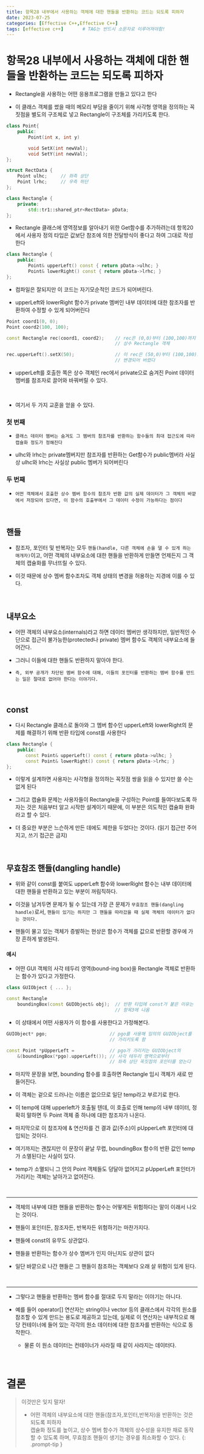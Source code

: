 ```yaml
---
title: 항목28 내부에서 사용하는 객체에 대한 핸들을 반환하는 코드는 되도록 피하자
date: 2023-07-25
categories: [Effective C++,Effective C++]
tags: [effective c++]		# TAG는 반드시 소문자로 이루어져야함!
---
```


**항목28 내부에서 사용하는 객체에 대한 핸들을 반환하는 코드는 되도록 피하자**
===========

* Rectangle을 사용하는 어떤 응용프로그램을 만들고 있다고 한다

* 이 클래스 객체를 썼을 때의 메모리 부담을 줄이기 위해 사각형 영역을 정의하는 꼭짓점을 별도의 구조체로 넣고 Rectangle이 구조체를 가리키도록 한다.

```c++
class Point{
    public:
        Point(int x, int y)

        void SetX(int newVal);
        void SetY(int newVal);
};

struct RectData {
    Point ulhc;     // 좌측 상단
    Point lrhc;     // 우측 하단
};

class Rectangle {
    private:
        std::tr1::shared_ptr<RectData> pData;
};
```

* Rectangle 클래스에 영역정보를 알아내기 위한 Get함수를 추가하려는데 항목20에서 사용자 정의 타입은 값보단 참조에 의한 전달방식이 좋다고 하여 그대로 작성한다

```c++
class Rectangle {
    public:
        Point& upperLeft() const { return pData->ulhc; }
        Point& lowerRight() const { return pData->lrhc; }
};
```

* 컴파일은 잘되지만 이 코드는 자기모순적인 코드가 되어버린다.

* upperLeft와 lowerRight 함수가 private 멤버인 내부 데이터에 대한 참조자를 반환하여 수정할 수 있게 되어버린다

```c++
Point coord1(0, 0);
Point coord2(100, 100);

const Rectangle rec(coord1, coord2);    // rec은 (0,0)부터 (100,100)까지 나타내는
                                        // 상수 Rectangle 객체

rec.upperLeft().setX(50);               // 이 rec은 (50,0)부터 (100,100)으로
                                        // 변경되어 버렸다
```

* upperLeft를 호출한 쪽은 상수 객체인 rec에서 private으로 숨겨진 Point 데이터 멤버를 참조자로 끌어와 바꿔버릴 수 있다.

<br>



* 여기서 두 가지 교훈을 얻을 수 있다.

### 첫 번째


* `클래스 데이터 멤버는 숨겨도 그 멤버의 참조자를 반환하는 함수들의 최대 접근도에 따라 캡슐화 정도가 정해진다`

* ulhc와 lrhc는 private멤버지만 참조자를 반환하는 Get함수가 public멤버라 사실상 ulhc와 lrhc는 사실상 public 멤버가 되어버린다



### 두 번째


* `어떤 객체에서 호출한 상수 멤버 함수의 참조자 반환 값의 실제 데이터가 그 객체의 바깥에서 저장되어 있다면, 이 함수의 호출부에서 그 데이터 수정이 가능하다는 점이다`

<br>

**핸들**
------------

* 참조자, 포인터 및 반복자는 모두 `핸들(handle, 다른 객체에 손을 댈 수 있게 하는 매개자)`이고, 어떤 객체의 내부요소에 대한 핸들을 반환하게 만들면 언제든지 그 객체의 캡슐화를 무너뜨릴 수 있다.

* 이것 때문에 상수 멤버 함수조차도 객체 상태의 변경을 허용하는 지경에 이를 수 있다.

<br>

**내부요소**
-------

* 어떤 객체의 내부요소(internals)라고 하면 데이터 멤버만 생각하지만, 일반적인 수단으로 접근이 불가능한(protected나 private) 멤버 함수도 객체의 내부요소에 들어간다.

* 그러니 이들에 대한 핸들도 반환하지 말아야 한다.

* `즉, 외부 공개가 차단된 멤버 함수에 대해, 이들의 포인터를 반환하는 멤버 함수를 만드는 일은 절대로 없어야 한다는 이야기다.`

<br>

const
----------

* 다시 Rectangle 클래스로 돌아와 그 멤버 함수인 upperLeft와 lowerRight의 문제를 해결하기 위해 반환 타입에 const를 사용한다

```c++
class Rectangle {
    public:
       const Point& upperLeft() const { return pData->ulhc; }
       const Point& lowerRight() const { return pData->lrhc; }
};
```

* 이렇게 설계하면 사용자는 사각형을 정의하는 꼭짓점 쌍을 읽을 수 있지만 쓸 수는 없게 된다

* 그리고 캡슐화 문제는 사용자들이 Rectangle을 구성하는 Point를 들여다보도록 하자는 것은 처음부터 알고 시작한 설계이기 때문에, 이 부분은 의도적인 캡슐화 완화라고 할 수 있다.

* 더 중요한 부분은 느슨하게 만든 데에도 제한을 두었다는 것이다. (읽기 접근만 주어지고, 쓰기 접근은 금지)

<br>

**무효참조 핸들(dangling handle)**
---------

* 위와 같이 const를 붙여도 upperLeft 함수와 lowerRight 함수는 내부 데이터에 대한 핸들을 반환하고 있는 부분이 꺼림직하다.

* 이것을 남겨두면 문제가 될 수 있는데 가장 큰 문제가 `무효참조 핸들(dangling handle)`로서, `핸들이 있기는 하지만 그 핸들을 따라갔을 때 실제 객체의 데이터가 없다는 것이다.`

* 핸들이 물고 있는 객체가 증발하는 현상은 함수가 객체를 값으로 반환할 경우에 가장 흔하게 발생된다.

#### 예시

* 어떤 GUI 객체의 사각 테두리 영역(bound-ing box)을 Rectangle 객체로 반환하는 함수가 있다고 가정한다.

```c++
class GUIObject { ... };

const Rectangle
    boundingBox(const GUIObject& obj);  // 반환 타입에 const가 붙은 이유는
                                        // 항목3에 나옴
```

* 이 상태에서 어떤 사용자가 이 함수를 사용한다고 가정해본다.

```c++
GUIObject* pgo;                       // pgo를 사용해 임의의 GUIObject를 
                                      // 가리키도록 함

const Point *pUpperLeft =             // pgo가 가리키는 GUIObject의 
    &(boundingBox(*pgo).upperLeft()); // 사각 테두리 영역으로부터
                                      // 좌측 상단 꼭짓점의 포인터를 얻는다
```

* 마지막 문장을 보면, bounding 함수를 호출하면 Rectangle 임시 객체가 새로 만들어진다.

* 이 객체는 겉으로 드러나는 이름은 없으므로 일단 temp라고 부르기로 한다.

* 이 temp에 대해 upperleft가 호출될 텐데, 이 호출로 인해 temp의 내부 데이터, 정확히 말하면 두 Point 객체 중 하나에 대한 참조자가 나온다.

* 마지막으로 이 참조자에 & 연산자를 건 결과 값(주소)이 pUpperLeft 포인터에 대입되는 것이다.

* 여기까지는 괜찮지만 이 문장이 끝날 무렵, boundingBox 함수의 반환 값인 temp가 소멸된다는 사실이 있다.

* temp가 소멸되니 그 안의 Point 객체들도 덩달아 없어지고 pUpperLeft 포인터가 가리키는 객체는 날아가고 없어진다.

<br>

-----------

* 객체의 내부에 대한 핸들을 반환하는 함수는 어떻게든 위험하다는 말이 이래서 나오는 것이다.

* 핸들이 포인터든, 참조자든, 반복자든 위험하기는 마찬가지다.

* 핸들에 const의 유무도 상관없다.

* 핸들을 반환하는 함수가 상수 멤버가 인지 아닌지도 상관이 없다

* 일단 바깥으로 나간 핸들은 그 핸들이 참조하는 객체보다 오래 살 위험이 있게 된다.

<br>

-------

* 그렇다고 핸들을 반환하는 멤버 함수를 절대로 두지 말라는 이야기는 아니다.

* 예를 들어 operator[] 연산자는 string이나 vector 등의 클래스에서 각각의 원소를 참조할 수 있게 만드는 용도로 제공하고 있는데, 실제로 이 연산자는 내부적으로 해당 컨테이너에 들어 있는 각각의 원소 데이터에 대한 참조자를 반환하는 식으로 동작한다.

  * 물론 이 원소 데이터는 컨테이너가 사라질 때 같이 사라지는 데이터다.

<br>

**결론**
=======

> 이것만은 잊지 말자!
> * 어떤 객체의 내부요소에 대한 핸들(참조자,포인터,반복자)을 반환하는 것은 되도록 
>   피하자 <br>
>   캡슐화 정도를 높이고, 상수 멤버 함수가 객체의 상수성을 유지한 채로 동작할 수
>   있도록 하며, 무효참조 핸들이 생기는 경우를 최소화할 수 있다.
{: .prompt-tip }
